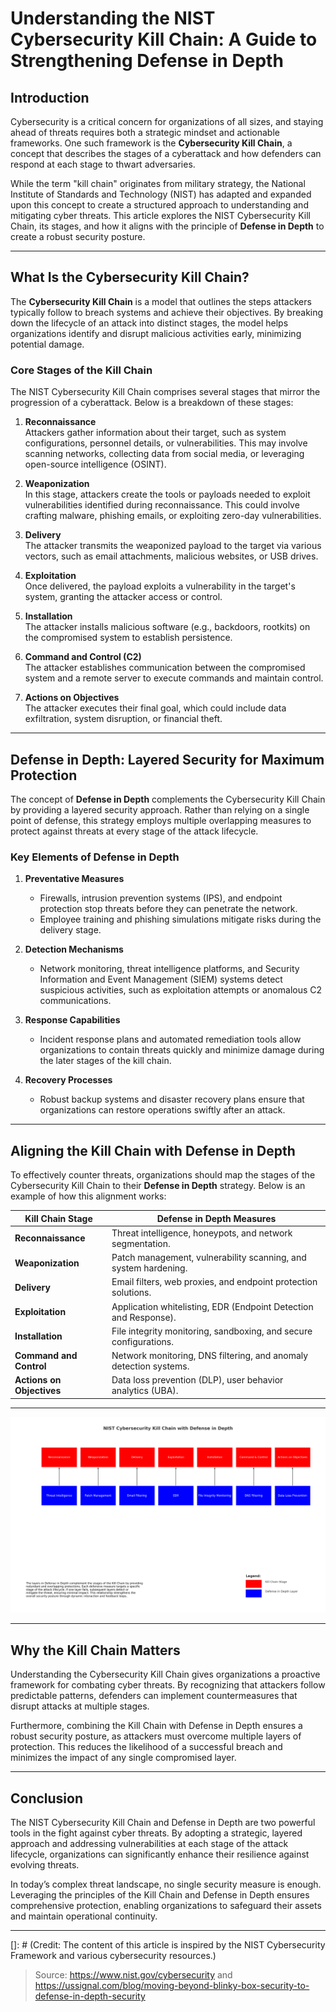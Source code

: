 # Understanding the NIST Cybersecurity Kill Chain: A Guide to Strengthening Defense in Depth

## Introduction

Cybersecurity is a critical concern for organizations of all sizes, and staying ahead of threats requires both a strategic mindset and actionable frameworks. One such framework is the **Cybersecurity Kill Chain**, a concept that describes the stages of a cyberattack and how defenders can respond at each stage to thwart adversaries. 

While the term "kill chain" originates from military strategy, the National Institute of Standards and Technology (NIST) has adapted and expanded upon this concept to create a structured approach to understanding and mitigating cyber threats. This article explores the NIST Cybersecurity Kill Chain, its stages, and how it aligns with the principle of **Defense in Depth** to create a robust security posture.

---

## What Is the Cybersecurity Kill Chain?

The **Cybersecurity Kill Chain** is a model that outlines the steps attackers typically follow to breach systems and achieve their objectives. By breaking down the lifecycle of an attack into distinct stages, the model helps organizations identify and disrupt malicious activities early, minimizing potential damage.

### Core Stages of the Kill Chain

The NIST Cybersecurity Kill Chain comprises several stages that mirror the progression of a cyberattack. Below is a breakdown of these stages:

1. **Reconnaissance**  
   Attackers gather information about their target, such as system configurations, personnel details, or vulnerabilities. This may involve scanning networks, collecting data from social media, or leveraging open-source intelligence (OSINT).

2. **Weaponization**  
   In this stage, attackers create the tools or payloads needed to exploit vulnerabilities identified during reconnaissance. This could involve crafting malware, phishing emails, or exploiting zero-day vulnerabilities.

3. **Delivery**  
   The attacker transmits the weaponized payload to the target via various vectors, such as email attachments, malicious websites, or USB drives.

4. **Exploitation**  
   Once delivered, the payload exploits a vulnerability in the target's system, granting the attacker access or control.

5. **Installation**  
   The attacker installs malicious software (e.g., backdoors, rootkits) on the compromised system to establish persistence.

6. **Command and Control (C2)**  
   The attacker establishes communication between the compromised system and a remote server to execute commands and maintain control.

7. **Actions on Objectives**  
   The attacker executes their final goal, which could include data exfiltration, system disruption, or financial theft.

---

## Defense in Depth: Layered Security for Maximum Protection

The concept of **Defense in Depth** complements the Cybersecurity Kill Chain by providing a layered security approach. Rather than relying on a single point of defense, this strategy employs multiple overlapping measures to protect against threats at every stage of the attack lifecycle.

### Key Elements of Defense in Depth

1. **Preventative Measures**  
   - Firewalls, intrusion prevention systems (IPS), and endpoint protection stop threats before they can penetrate the network.
   - Employee training and phishing simulations mitigate risks during the delivery stage.

2. **Detection Mechanisms**  
   - Network monitoring, threat intelligence platforms, and Security Information and Event Management (SIEM) systems detect suspicious activities, such as exploitation attempts or anomalous C2 communications.

3. **Response Capabilities**  
   - Incident response plans and automated remediation tools allow organizations to contain threats quickly and minimize damage during the later stages of the kill chain.

4. **Recovery Processes**  
   - Robust backup systems and disaster recovery plans ensure that organizations can restore operations swiftly after an attack.

---

## Aligning the Kill Chain with Defense in Depth

To effectively counter threats, organizations should map the stages of the Cybersecurity Kill Chain to their **Defense in Depth** strategy. Below is an example of how this alignment works:

| **Kill Chain Stage**     | **Defense in Depth Measures**                                  |
|--------------------------|--------------------------------------------------------------|
| **Reconnaissance**       | Threat intelligence, honeypots, and network segmentation.    |
| **Weaponization**        | Patch management, vulnerability scanning, and system hardening. |
| **Delivery**             | Email filters, web proxies, and endpoint protection solutions. |
| **Exploitation**         | Application whitelisting, EDR (Endpoint Detection and Response). |
| **Installation**         | File integrity monitoring, sandboxing, and secure configurations. |
| **Command and Control**  | Network monitoring, DNS filtering, and anomaly detection systems. |
| **Actions on Objectives**| Data loss prevention (DLP), user behavior analytics (UBA).   |

---

<img src="/Images/nist.png" alt="NIST Cybersecurity Kill Chain">

---

## Why the Kill Chain Matters

Understanding the Cybersecurity Kill Chain gives organizations a proactive framework for combating cyber threats. By recognizing that attackers follow predictable patterns, defenders can implement countermeasures that disrupt attacks at multiple stages.

Furthermore, combining the Kill Chain with Defense in Depth ensures a robust security posture, as attackers must overcome multiple layers of protection. This reduces the likelihood of a successful breach and minimizes the impact of any single compromised layer.

---

## Conclusion

The NIST Cybersecurity Kill Chain and Defense in Depth are two powerful tools in the fight against cyber threats. By adopting a strategic, layered approach and addressing vulnerabilities at each stage of the attack lifecycle, organizations can significantly enhance their resilience against evolving threats.

In today’s complex threat landscape, no single security measure is enough. Leveraging the principles of the Kill Chain and Defense in Depth ensures comprehensive protection, enabling organizations to safeguard their assets and maintain operational continuity.

---

[]: # (Credit: The content of this article is inspired by the NIST Cybersecurity Framework and various cybersecurity resources.)

> Source: https://www.nist.gov/cybersecurity and https://ussignal.com/blog/moving-beyond-blinky-box-security-to-defense-in-depth-security
